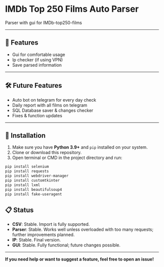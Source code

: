 # IMDb Top 250 Films Auto Parser

Parser with gui for IMDb-top250-films

---

## 📌 Features

- Gui for comfortable usage
- Ip checker (if using VPN)
- Save parsed information

---

## 🛠️ Future Features

- Auto bot on telegram for every day check
- Daily report with all films on telegram
- SQL Database saver & changes checker
- Fixes & function updates

---

## 🔧 Installation

1. Make sure you have **Python 3.9+** and `pip` installed on your system.
2. Clone or download this repository.
3. Open terminal or CMD in the project directory and run:


```bash
pip install selenium
pip install requests
pip install webdriver-manager
pip install customtkinter
pip install lxml
pip install beautifulsoup4
pip install fake-useragent
```

## 📋 Status

- **CSV**: Stable. Import is fully supported.
- **Parser**: Stable. Works well unless overloaded with too many requests; further improvements planned.
- **IP**: Stable. Final version.
- **GUI**: Stable. Fully functional; future changes possible.

---

**If you need help or want to suggest a feature, feel free to open an issue!**
